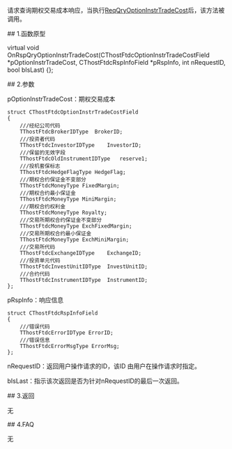 <p>请求查询期权交易成本响应，当执行<a href="../../CTHOSTFTDCTRADERSPI/REQQRYOPTIONINSTRTRADECOST/">ReqQryOptionInstrTradeCost</a>后，该方法被调用。</p>
<span class="anchor" id="f5d0c608-332a-4169-8cb3-425394fc9b9c"></span>
## 1.函数原型
<p>virtual void OnRspQryOptionInstrTradeCost(CThostFtdcOptionInstrTradeCostField *pOptionInstrTradeCost, CThostFtdcRspInfoField *pRspInfo, int nRequestID, bool bIsLast) {};</p>
<span class="anchor" id="e87d3605-dc38-44b2-9b9a-98e3b84abf35"></span>
## 2.参数
<p>pOptionInstrTradeCost：期权交易成本</p>
<pre><code>struct CThostFtdcOptionInstrTradeCostField
{
    ///经纪公司代码
    TThostFtdcBrokerIDType  BrokerID;
    ///投资者代码
    TThostFtdcInvestorIDType    InvestorID;
    ///保留的无效字段
    TThostFtdcOldInstrumentIDType   reserve1;
    ///投机套保标志
    TThostFtdcHedgeFlagType HedgeFlag;
    ///期权合约保证金不变部分
    TThostFtdcMoneyType FixedMargin;
    ///期权合约最小保证金
    TThostFtdcMoneyType MiniMargin;
    ///期权合约权利金
    TThostFtdcMoneyType Royalty;
    ///交易所期权合约保证金不变部分
    TThostFtdcMoneyType ExchFixedMargin;
    ///交易所期权合约最小保证金
    TThostFtdcMoneyType ExchMiniMargin;
    ///交易所代码
    TThostFtdcExchangeIDType    ExchangeID;
    ///投资单元代码
    TThostFtdcInvestUnitIDType  InvestUnitID;
    ///合约代码
    TThostFtdcInstrumentIDType  InstrumentID;
};
</code></pre>
<p>pRspInfo：响应信息</p>
<pre><code>struct CThostFtdcRspInfoField
{
    ///错误代码
    TThostFtdcErrorIDType ErrorID;
    ///错误信息
    TThostFtdcErrorMsgType ErrorMsg;
};
</code></pre>
<p>nRequestID：返回用户操作请求的ID，该ID 由用户在操作请求时指定。</p>
<p>bIsLast：指示该次返回是否为针对nRequestID的最后一次返回。</p>
<span class="anchor" id="bca8481a-95fb-45a6-b308-6d099d7146db"></span>
## 3.返回
<p>无</p>
<span class="anchor" id="07b4e665-cc23-4985-8be4-8afd91b2f5a0"></span>
## 4.FAQ
<p>无</p>
